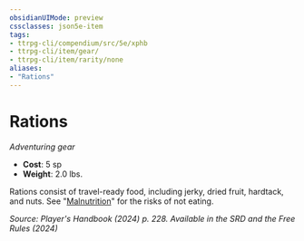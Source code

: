```yaml
---
obsidianUIMode: preview
cssclasses: json5e-item
tags:
- ttrpg-cli/compendium/src/5e/xphb
- ttrpg-cli/item/gear/
- ttrpg-cli/item/rarity/none
aliases: 
- "Rations"
---
```

# Rations
*Adventuring gear*  


- **Cost**: 5 sp
- **Weight**: 2.0 lbs.

Rations consist of travel-ready food, including jerky, dried fruit, hardtack, and nuts. See "[Malnutrition](/3-Mechanics/CLI/traps-hazards/malnutrition-xphb.md)" for the risks of not eating.

*Source: Player's Handbook (2024) p. 228. Available in the <span title='Systems Reference Document (5.2)'>SRD</span> and the Free Rules (2024)*
